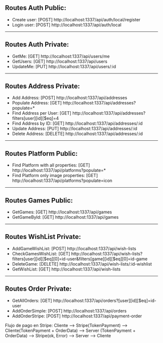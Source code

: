## Routes Auth Public:

- Create user: [POST] http://localhost:1337/api/auth/local/register
- Login user: [POST] http://localhost:1337/api/auth/local

---

## Routes Auth Private:

- GetMe: [GET] http://localhost:1337/api/users/me
- GetUsers: [GET] http://localhost:1337/api/users
- UpdateMe: [PUT] http://localhost:1337/api/users/:id

---

## Routes Address Private:

- Add Address: [POST] http://localhost:1337/api/addresses
- Populate Address: [GET] http://localhost:1337/api/addresses?populate=\*
- Find Address per User: [GET] http://localhost:1337/api/addresses?filters[user][id][$eq]=4
- Find Address by ID: [GET] http://localhost:1337/api/addresses/:id
- Update Address: [PUT] http://localhost:1337/api/addresses/:id
- Delete Address: [DELETE] http://localhost:1337/api/addresses/:id

---

## Routes Platform Public:

- Find Platform with all properties: [GET] http://localhost:1337/api/platforms?populate=\*
- Find Platform only image properties: [GET] http://localhost:1337/api/platforms?populate=icon

---

## Routes Games Public:

- GetGames: [GET] http://localhost:1337/api/games
- GetGameById: [GET] http://localhost:1337/api/games

---

## Routes WishList Private:

- AddGameWishList: [POST] http://localhost:1337/api/wish-lists
- CheckGamesWishList: [GET] http://localhost:1337/api/wish-lists?filters[user][id][$eq][0]=id-user&filters[game][id][$eq][0]=id-game
- DeleteGame: [DELETE] http://localhost:1337/api/wish-lists/:id-wishlist
- GetWishList: [GET] http://localhost:1337/api/wish-lists

---

## Routes Order Private:

- GetAllOrders: [GET] http://localhost:1337/api/orders?[user][id][$eq]=id-user
- AddOrderSimple: [POST] http://localhost:1337/api/orders
- AddOrderStripe: [POST] http://localhost:1337/api/payment-order

Flujo de pago en Stripe:
Cliente --> Stripe(TokenPayment) -->
Cliente(TokenPayment + OrderData) -->
Server (TokenPayment + OrderData) -->
Stripe(ok, Error) -->
Server --> Cliente
